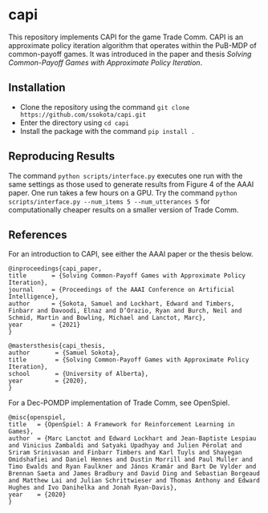 # capi

This repository implements CAPI for the game Trade Comm. 
CAPI is an approximate policy iteration algorithm that operates within the PuB-MDP of common-payoff games. 
It was introduced in the paper and thesis _Solving Common-Payoff Games with Approximate Policy Iteration_.

## Installation
- Clone the repository using the command `git clone https://github.com/ssokota/capi.git`
- Enter the directory using `cd capi`
- Install the package with the command `pip install .`

## Reproducing Results
The command `python scripts/interface.py` executes one run with the same settings as those used to generate results from Figure 4 of the AAAI paper.
One run takes a few hours on a GPU.
Try the command `python scripts/interface.py --num_items 5 --num_utterances 5` for computationally cheaper results on a smaller version of Trade Comm.

## References

For an introduction to CAPI, see either the AAAI paper or the thesis below.
```
@inproceedings{capi_paper, 
title       = {Solving Common-Payoff Games with Approximate Policy Iteration}, 
journal     = {Proceedings of the AAAI Conference on Artificial Intelligence}, 
author      = {Sokota, Samuel and Lockhart, Edward and Timbers, Finbarr and Davoodi, Elnaz and D’Orazio, Ryan and Burch, Neil and Schmid, Martin and Bowling, Michael and Lanctot, Marc}, 
year        = {2021}
}
```
```
@mastersthesis{capi_thesis,
author       = {Samuel Sokota}, 
title        = {Solving Common-Payoff Games with Approximate Policy Iteration},
school       = {University of Alberta},
year         = {2020},
}
```

For a Dec-POMDP implementation of Trade Comm, see OpenSpiel.
```
@misc{openspiel,
title   = {OpenSpiel: A Framework for Reinforcement Learning in Games}, 
author  = {Marc Lanctot and Edward Lockhart and Jean-Baptiste Lespiau and Vinicius Zambaldi and Satyaki Upadhyay and Julien Pérolat and Sriram Srinivasan and Finbarr Timbers and Karl Tuyls and Shayegan Omidshafiei and Daniel Hennes and Dustin Morrill and Paul Muller and Timo Ewalds and Ryan Faulkner and János Kramár and Bart De Vylder and Brennan Saeta and James Bradbury and David Ding and Sebastian Borgeaud and Matthew Lai and Julian Schrittwieser and Thomas Anthony and Edward Hughes and Ivo Danihelka and Jonah Ryan-Davis},
year    = {2020}
}
```
